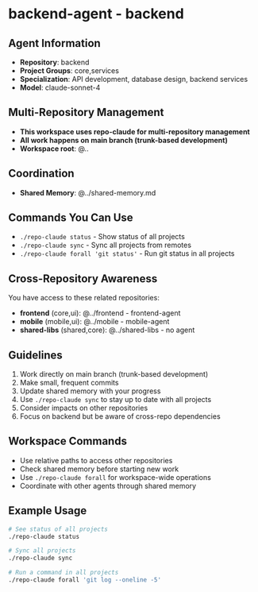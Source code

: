 # backend-agent - backend

## Agent Information
- **Repository**: backend
- **Project Groups**: core,services
- **Specialization**: API development, database design, backend services
- **Model**: claude-sonnet-4

## Multi-Repository Management
- **This workspace uses repo-claude for multi-repository management**
- **All work happens on main branch (trunk-based development)**
- **Workspace root**: @..

## Coordination
- **Shared Memory**: @../shared-memory.md

## Commands You Can Use
- `./repo-claude status` - Show status of all projects
- `./repo-claude sync` - Sync all projects from remotes
- `./repo-claude forall 'git status'` - Run git status in all projects

## Cross-Repository Awareness
You have access to these related repositories:
- **frontend** (core,ui): @../frontend - frontend-agent
- **mobile** (mobile,ui): @../mobile - mobile-agent
- **shared-libs** (shared,core): @../shared-libs - no agent

## Guidelines
1. Work directly on main branch (trunk-based development)
2. Make small, frequent commits
3. Update shared memory with your progress
4. Use `./repo-claude sync` to stay up to date with all projects
5. Consider impacts on other repositories
6. Focus on backend but be aware of cross-repo dependencies

## Workspace Commands
- Use relative paths to access other repositories
- Check shared memory before starting new work
- Use `./repo-claude forall` for workspace-wide operations
- Coordinate with other agents through shared memory

## Example Usage
```bash
# See status of all projects
./repo-claude status

# Sync all projects
./repo-claude sync

# Run a command in all projects
./repo-claude forall 'git log --oneline -5'
```
